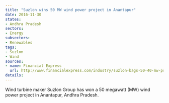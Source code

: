 ```yaml
---
title: "Suzlon wins 50 MW wind power project in Anantapur"
date: 2016-11-30
states:
- Andhra Pradesh
sectors:
- Energy
subsectors:
- Renewables
tags:
- Suzlon
- Wind
sources:
- name: Financial Express
  url: http://www.financialexpress.com/industry/suzlon-bags-50-40-mw-project-in-andhra-pradesh/458071/
details:
---
```


Wind turbine maker Suzlon Group has won a 50 megawatt (MW) wind power project in Anantapur, Andhra Pradesh.
